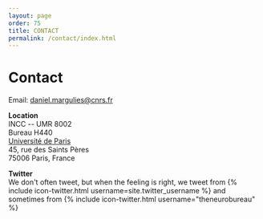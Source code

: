 ```yaml
---
layout: page
order: 75
title: CONTACT
permalink: /contact/index.html
---
```


# Contact

Email: [<span class="line">daniel.margulies@</span><span class="line">cnrs.fr</span>](mailto:daniel.margulies@cnrs.fr)  

**Location**  
INCC -- UMR 8002  
Bureau H440  
[Université de Paris][UofP]  
45, rue des Saints Pères  
75006 Paris, France  

**Twitter**  
We don't often tweet, but when the feeling is right, we tweet from {% include icon-twitter.html username=site.twitter_username %} and sometimes from {% include icon-twitter.html username="theneurobureau" %}  

[UofP]: https://u-paris.fr